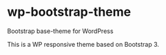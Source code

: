 wp-bootstrap-theme
==================

Bootstrap base-theme for WordPress

This is a WP responsive theme based on Bootstrap 3.
